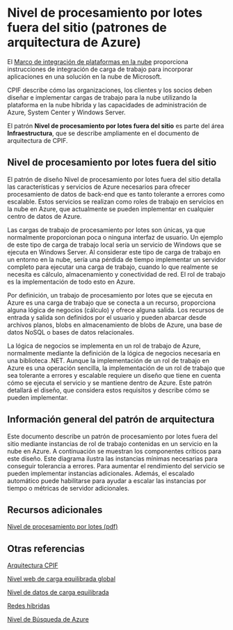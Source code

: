 <properties 
   pageTitle="Nivel de procesamiento por lotes fuera del sitio (patrones de arquitectura de Azure)" 
   description="El patrón Nivel de procesamiento por lotes fuera del sitio es parte del área Infraestructura, que se describe ampliamente en el documento de arquitectura de CPIF." 
   services="" 
   documentationCenter="" 
   authors="arynes" 
   manager="fredhar" 
   editor=""/>

<tags
   ms.service="cloud-services"
   ms.devlang="multiple"
   ms.topic="article"
   ms.tgt_pltfrm="na"
   ms.workload="multiple" 
   ms.date="03/25/2015"
   ms.author="arynes"/>

# Nivel de procesamiento por lotes fuera del sitio (patrones de arquitectura de Azure)

El [Marco de integración de plataformas en la nube](azure-architectures-cpif-overview.md) proporciona instrucciones de integración de carga de trabajo para incorporar aplicaciones en una solución en la nube de Microsoft.

CPIF describe cómo las organizaciones, los clientes y los socios deben diseñar e implementar cargas de trabajo para la nube utilizando la plataforma en la nube híbrida y las capacidades de administración de Azure, System Center y Windows Server.

El patrón **Nivel de procesamiento por lotes fuera del sitio** es parte del área **Infraestructura**, que se describe ampliamente en el documento de arquitectura de CPIF.

##  Nivel de procesamiento por lotes fuera del sitio

El patrón de diseño Nivel de procesamiento por lotes fuera del sitio detalla las características y servicios de Azure necesarios para ofrecer procesamiento de datos de back-end que es tanto tolerante a errores como escalable. Estos servicios se realizan como roles de trabajo en servicios en la nube en Azure, que actualmente se pueden implementar en cualquier centro de datos de Azure.

Las cargas de trabajo de procesamiento por lotes son únicas, ya que normalmente proporcionan poca o ninguna interfaz de usuario. Un ejemplo de este tipo de carga de trabajo local sería un servicio de Windows que se ejecuta en Windows Server. Al considerar este tipo de carga de trabajo en un entorno en la nube, sería una pérdida de tiempo implementar un servidor completo para ejecutar una carga de trabajo, cuando lo que realmente se necesita es cálculo, almacenamiento y conectividad de red. El rol de trabajo es la implementación de todo esto en Azure.

Por definición, un trabajo de procesamiento por lotes que se ejecuta en Azure es una carga de trabajo que se conecta a un recurso, proporciona alguna lógica de negocios (cálculo) y ofrece alguna salida. Los recursos de entrada y salida son definidos por el usuario y pueden abarcar desde archivos planos, blobs en almacenamiento de blobs de Azure, una base de datos NoSQL o bases de datos relacionales.

La lógica de negocios se implementa en un rol de trabajo de Azure, normalmente mediante la definición de la lógica de negocios necesaria en una biblioteca .NET. Aunque la implementación de un rol de trabajo en Azure es una operación sencilla, la implementación de un rol de trabajo que sea tolerante a errores y escalable requiere un diseño que tiene en cuenta cómo se ejecuta el servicio y se mantiene dentro de Azure. Este patrón detallará el diseño, que considera estos requisitos y describe cómo se pueden implementar.

## Información general del patrón de arquitectura 

Este documento describe un patrón de procesamiento por lotes fuera del sitio mediante instancias de rol de trabajo contenidas en un servicio en la nube en Azure. A continuación se muestran los componentes críticos para este diseño. Este diagrama ilustra las instancias mínimas necesarias para conseguir tolerancia a errores. Para aumentar el rendimiento del servicio se pueden implementar instancias adicionales. Además, el escalado automático puede habilitarse para ayudar a escalar las instancias por tiempo o métricas de servidor adicionales.

##  Recursos adicionales
[Nivel de procesamiento por lotes (pdf)](https://gallery.technet.microsoft.com/Cloud-Platform-Integration-0bc3f8b1)

## Otras referencias
[Arquitectura CPIF](https://gallery.technet.microsoft.com/Cloud-Platform-Integration-bd1e434a)

[Nivel web de carga equilibrada global](https://gallery.technet.microsoft.com/Cloud-Platform-Integration-2c3c663a)

[Nivel de datos de carga equilibrada](https://gallery.technet.microsoft.com/Cloud-Platform-Integration-dfb09e41)

[Redes híbridas](https://gallery.technet.microsoft.com/Cloud-Platform-Integration-5e401f38)

[Nivel de Búsqueda de Azure](https://gallery.technet.microsoft.com/Cloud-Platform-Integration-e581d65d)

<!---HONumber=August15_HO6-->
